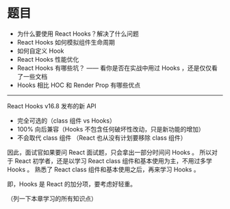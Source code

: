 # 题目

- 为什么要使用 React Hooks？解决了什么问题
- React Hooks 如何模拟组件生命周期
- 如何自定义 Hook
- React Hooks 性能优化
- React Hooks 有哪些坑？ —— 看你是否在实战中用过 Hooks ，还是仅仅看了一些文档
- Hooks 相比 HOC 和 Render Prop 有哪些优点
------

React Hooks v16.8 发布的新 API

- 完全可选的（class 组件 vs Hooks）
- 100% 向后兼容（Hooks 不包含任何破坏性改动，只是新功能的增加）
- 不会取代 class 组件 （React 也从没有计划要移除 class 组件）

因此，面试官如果要问 React 面试题，只会拿出一部分时间问 Hooks 。
所以对于 React 初学者，还是以学习 React class 组件和基本使用为主，不用过多学 Hooks 。
熟悉了 React class 组件和基本使用之后，再来学习 Hooks 。

即，Hooks 是 React 的加分项，要考虑好轻重。

（列一下本章学习的所有知识点）
